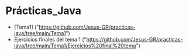 # Prácticas_Java
* [Tema1] ("https://github.com/Jesus-GR/practicas-java/tree/main/Tema1")
* Ejercicios finales del tema 1 ("https://github.com/Jesus-GR/practicas-java/tree/main/Tema1/Ejercicios%20final%20tema")
